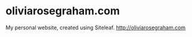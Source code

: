 oliviarosegraham.com
====================

My personal website, created using Siteleaf.
http://oliviarosegraham.com

